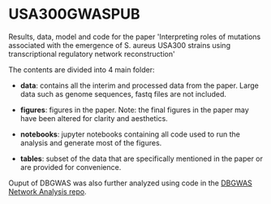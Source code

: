 # USA300GWASPUB
Results, data, model and code for the paper 'Interpreting roles of mutations associated with the emergence of S. aureus USA300 strains using transcriptional regulatory network reconstruction'

The contents are divided into 4 main folder:

* **data**: contains all the interim and processed data from the paper. Large data such as genome sequences, fastq files are not included.

* **figures**: figures in the paper. Note: the final figures in the paper may have been altered for clarity and aesthetics.

* **notebooks**: jupyter notebooks containing all code used to run the analysis and generate most of the figures.

* **tables**: subset of the data that are specifically mentioned in the paper or are provided for convenience.

Ouput of DBGWAS was also further analyzed using code in the [DBGWAS Network Analysis repo](https://github.com/SBRG/dbgwas-network).
